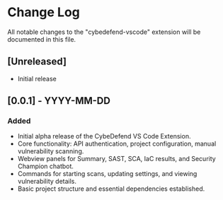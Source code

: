 # Change Log

All notable changes to the "cybedefend-vscode" extension will be documented in this file.

## [Unreleased]

- Initial release

## [0.0.1] - YYYY-MM-DD

### Added
- Initial alpha release of the CybeDefend VS Code Extension.
- Core functionality: API authentication, project configuration, manual vulnerability scanning.
- Webview panels for Summary, SAST, SCA, IaC results, and Security Champion chatbot.
- Commands for starting scans, updating settings, and viewing vulnerability details.
- Basic project structure and essential dependencies established.